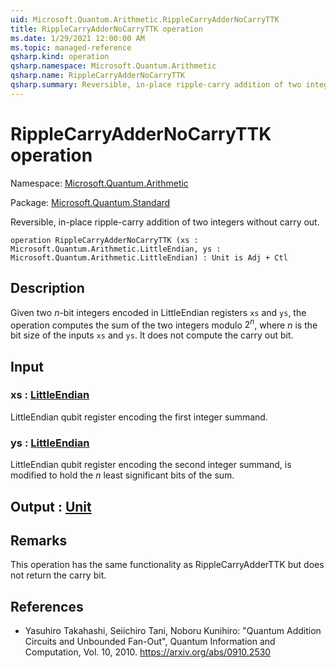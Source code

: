 ```yaml
---
uid: Microsoft.Quantum.Arithmetic.RippleCarryAdderNoCarryTTK
title: RippleCarryAdderNoCarryTTK operation
ms.date: 1/29/2021 12:00:00 AM
ms.topic: managed-reference
qsharp.kind: operation
qsharp.namespace: Microsoft.Quantum.Arithmetic
qsharp.name: RippleCarryAdderNoCarryTTK
qsharp.summary: Reversible, in-place ripple-carry addition of two integers without carry out.
---
```


# RippleCarryAdderNoCarryTTK operation

Namespace: [Microsoft.Quantum.Arithmetic](xref:Microsoft.Quantum.Arithmetic)

Package: [Microsoft.Quantum.Standard](https://nuget.org/packages/Microsoft.Quantum.Standard)


Reversible, in-place ripple-carry addition of two integers without carry out.

```qsharp
operation RippleCarryAdderNoCarryTTK (xs : Microsoft.Quantum.Arithmetic.LittleEndian, ys : Microsoft.Quantum.Arithmetic.LittleEndian) : Unit is Adj + Ctl
```


## Description

Given two $n$-bit integers encoded in LittleEndian registers `xs` and `ys`,the operation computes the sum of the two integers modulo $2^n$,where $n$ is the bit size of the inputs `xs` and `ys`. It does not computethe carry out bit.

## Input

### xs : [LittleEndian](xref:Microsoft.Quantum.Arithmetic.LittleEndian)

LittleEndian qubit register encoding the first integer summand.


### ys : [LittleEndian](xref:Microsoft.Quantum.Arithmetic.LittleEndian)

LittleEndian qubit register encoding the second integer summand, ismodified to hold the $n$ least significant bits of the sum.



## Output : [Unit](xref:microsoft.quantum.lang-ref.unit)



## Remarks

This operation has the same functionality as RippleCarryAdderTTK but doesnot return the carry bit.

## References

- Yasuhiro Takahashi, Seiichiro Tani, Noboru Kunihiro: "Quantum  Addition Circuits and Unbounded Fan-Out", Quantum Information and  Computation, Vol. 10, 2010.  https://arxiv.org/abs/0910.2530